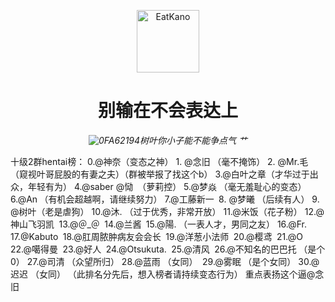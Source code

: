 <p align="center">
  <a href="https://www.huya.com/ye4655"><img src="https://s1.328888.xyz/2022/07/17/NUgJE.webp" width="100" height="100" alt="EatKano"></a>
</p>
<div align="center">

# 别输在不会表达上

_![0FA62194](https://user-images.githubusercontent.com/22928148/179388228-3da9f8fd-0f9c-4a66-bf69-ebea7d8cc119.png)树叶你小子能不能争点气 艹_

</div>
十级2群hentai榜：
0.@神奈（变态之神）  
1. @念旧 （毫不掩饰）  
2. @Mr.毛 （窥视叶哥屁股的有妻之夫）（群被举报了找这个b）  
3.@白叶之章（才华过于出众，年轻有为）  
4.@saber @恸  （萝莉控）  
5.@梦焱 （毫无羞耻心的变态）  
6.@An （有机会超越啊，请继续努力）  
7.@工藤新一   
8. @梦曦 （后续有人）  
9. @树叶（老是虐狗）  
10.@沐. （过于优秀，非常开放）  
11.@米饭（花子粉）  
12.@神山飞羽凯   
13.@＠_＠   
14.@兰酱   
15.@陽. （一表人才，男同之友）  
16.@Fr.   
17.@Kabuto   
18.@肛周脓肿病友会会长   
19.@洋葱小法师   
20.@樱鸢   
21.@O   
22.@噶得曼   
23.@好人   
24.@Otsukuta.   
25.@清风   
26.@不知名的巴巴托 （是个0）  
27.@司清 （众望所归）  
28.@蓝雨 （女同）   
29.@雾眠 （是个女同）  
30.@迟迟 （女同）  
（此排名分先后，想入榜者请持续变态行为）  
重点表扬这个逼@念旧   
